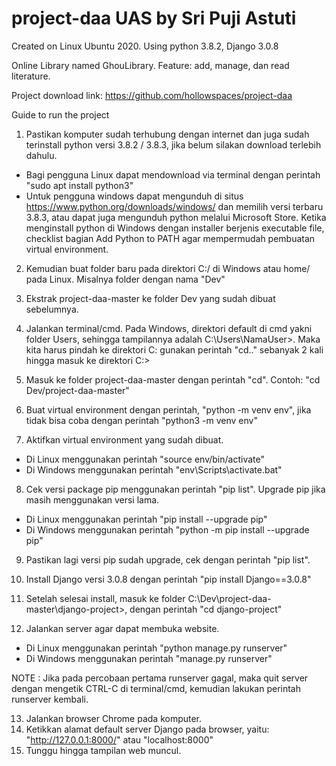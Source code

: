 # project-daa UAS by Sri Puji Astuti
Created on Linux Ubuntu 2020. Using python 3.8.2, Django 3.0.8

Online Library named GhouLibrary. 
Feature: add, manage, dan read literature.

Project download link: https://github.com/hollowspaces/project-daa

Guide to run the project
1. Pastikan komputer sudah terhubung dengan internet dan juga sudah terinstall python versi 3.8.2 / 3.8.3, jika belum silakan download terlebih dahulu.
-	Bagi pengguna Linux dapat mendownload via terminal dengan perintah "sudo apt install python3"
-	Untuk pengguna windows dapat mengunduh di situs https://www.python.org/downloads/windows/ dan memilih versi terbaru 3.8.3, atau dapat juga mengunduh python melalui Microsoft Store.
Ketika menginstall python di Windows dengan installer berjenis executable file, checklist bagian Add Python to PATH agar mempermudah pembuatan virtual environment.

2. Kemudian buat folder baru pada direktori C:/ di Windows atau home/ pada Linux. Misalnya folder dengan nama "Dev"

3. Ekstrak project-daa-master ke folder Dev yang sudah dibuat sebelumnya.

4. Jalankan terminal/cmd. Pada Windows, direktori default di cmd yakni folder Users, sehingga tampilannya adalah C:\Users\NamaUser\>. Maka kita harus pindah ke direktori C: gunakan perintah "cd.." sebanyak 2 kali hingga masuk ke direktori C:\>

5. Masuk ke folder project-daa-master dengan perintah "cd". Contoh: "cd Dev/project-daa-master"

6. Buat virtual environment dengan perintah, "python -m venv env", jika tidak bisa coba dengan perintah "python3 -m venv env"

7. Aktifkan virtual environment yang sudah dibuat.
-	Di Linux menggunakan perintah "source env/bin/activate"
-	Di Windows menggunakan perintah "env\Scripts\activate.bat"

8. Cek versi package pip menggunakan perintah "pip list". Upgrade pip jika masih menggunakan versi lama.
-	Di Linux menggunakan perintah "pip install --upgrade pip"
-	Di Windows menggunakan perintah "python -m pip install --upgrade pip"

9. Pastikan lagi versi pip sudah upgrade, cek dengan perintah "pip list".

10. Install Django versi 3.0.8 dengan perintah "pip install Django==3.0.8"

11. Setelah selesai install, masuk ke folder C:\Dev\project-daa-master\django-project>, dengan perintah "cd django-project"

12. Jalankan server agar dapat membuka website.
-	Di Linux menggunakan perintah "python manage.py runserver"
-	Di Windows menggunakan perintah "manage.py runserver"

NOTE : Jika pada percobaan pertama runserver gagal, maka quit server dengan mengetik CTRL-C di terminal/cmd, kemudian lakukan perintah runserver kembali.

13. Jalankan browser Chrome pada komputer.
14. Ketikkan alamat default server Django pada browser, yaitu: "http://127.0.0.1:8000/" atau "localhost:8000"
15. Tunggu hingga tampilan web muncul.
